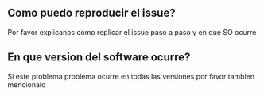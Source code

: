 ## Como puedo reproducir el issue? 

Por favor explicanos como replicar el issue paso a paso y en que SO ocurre

## En que version del software ocurre?

Si este problema problema ocurre en todas las versiones por favor tambien mencionalo 
